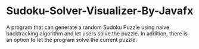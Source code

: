 # Sudoku-Solver-Visualizer-By-Javafx
A program that can generate a random Sudoku Puzzle using naive backtracking algorithm and let users solve the puzzle. In addition, there is an option to let the program solve the current puzzle.
